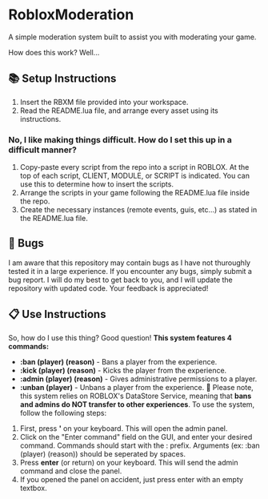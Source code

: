 # RobloxModeration
A simple moderation system built to assist you with moderating your game.

How does this work? Well...
## 📚 Setup Instructions
1. Insert the RBXM file provided into your workspace.
2. Read the README.lua file, and arrange every asset using its instructions.

### No, I like making things difficult. How do I set this up in a difficult manner?
1. Copy-paste every script from the repo into a script in ROBLOX. At the top of each script, CLIENT, MODULE, or SCRIPT is indicated. You can use this to determine how to insert the scripts.
2. Arrange the scripts in your game following the README.lua file inside the repo.
3. Create the necessary instances (remote events, guis, etc...) as stated in the README.lua file.

## 🚨 Bugs
I am aware that this repository may contain bugs as I have not thuroughly tested it in a large experience. If you encounter any bugs, simply submit a bug report. I will do my best to get back to you, and I will update the repository with updated code. Your feedback is appreciated!

## 📋 Use Instructions
So, how do I use this thing? Good question! **This system features 4 commands:**
- **:ban (player) (reason)** - Bans a player from the experience.
- **:kick (player) (reason)** - Kicks the player from the experience.
- **:admin (player) (reason)** - Gives administrative permissions to a player.
- **:unban (player)** - Unbans a player from the experience.
🛑 Please note, this system relies on ROBLOX's DataStore Service, meaning that **bans and admins do NOT transfer to other experiences**.
To use the system, follow the following steps:
1. First, press **'** on your keyboard. This will open the admin panel.
2. Click on the "Enter command" field on the GUI, and enter your desired command. Commands should start with the : prefix. Arguments (ex: :ban (player) (reason)) should be seperated by spaces.
3. Press **enter** (or return) on your keyboard. This will send the admin command and close the panel.
4. If you opened the panel on accident, just press enter with an empty textbox.
